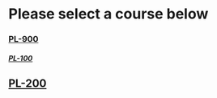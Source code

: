 # Please select a course below


### [PL-900](https://tylerfarmer1.github.io/pl900/pl900)

##### [PL-100](https://tylerfarmer1.github.io/pl100/pl100)

## [PL-200](https://tylerfarmer1.github.io/pl200/pl200)

